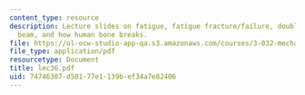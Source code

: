 ```yaml
---
content_type: resource
description: Lecture slides on fatigue, fatigue fracture/failure, double-cantilevered
  beam, and how human bone breaks.
file: https://ol-ocw-studio-app-qa.s3.amazonaws.com/courses/3-032-mechanical-behavior-of-materials-fall-2007/74746307d50177e1139bef34a7e82406_lec36.pdf
file_type: application/pdf
resourcetype: Document
title: lec36.pdf
uid: 74746307-d501-77e1-139b-ef34a7e82406
---
```

